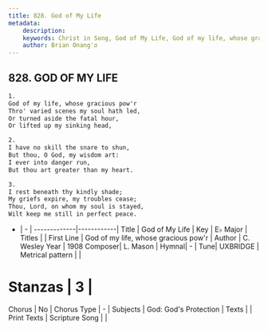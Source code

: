 ```yaml
---
title: 828. God of My Life
metadata:
    description: 
    keywords: Christ in Song, God of My Life, God of my life, whose gracious pow&#039;r, 
    author: Brian Onang'o
---
```



## 828. GOD OF MY LIFE

```txt
1.
God of my life, whose gracious pow'r
Thro' varied scenes my soul hath led,
Or turned aside the fatal hour,
Or lifted up my sinking head,

2.
I have no skill the snare to shun,
But thou, O God, my wisdom art:
I ever into danger run,
But thou art greater than my heart.

3.
I rest beneath thy kindly shade;
My griefs expire, my troubles cease;
Thou, Lord, on whom my soul is stayed,
Wilt keep me still in perfect peace.
```

- |   -  |
-------------|------------|
Title | God of My Life |
Key | E♭ Major |
Titles |  |
First Line | God of my life, whose gracious pow&#039;r |
Author | C. Wesley
Year | 1908
Composer| L. Mason |
Hymnal|  - |
Tune| UXBRIDGE |
Metrical pattern | |
# Stanzas | 3 |
Chorus | No |
Chorus Type | - |
Subjects | God: God's Protection |
Texts |  |
Print Texts | 
Scripture Song |  |
  
